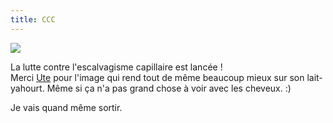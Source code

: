 ```yaml
---
title: CCC
---
```


![](./pics/cam/2004-04/thb_cam_160404224501.jpg)

La lutte contre l'escalvagisme capillaire est lancée !  
Merci [Ute](http://www.digitalyn.net/blog/) pour l'image qui rend tout de même
beaucoup mieux sur son lait-yahourt. Même si ça n'a pas grand chose à voir
avec les cheveux. :)

Je vais quand même sortir.

